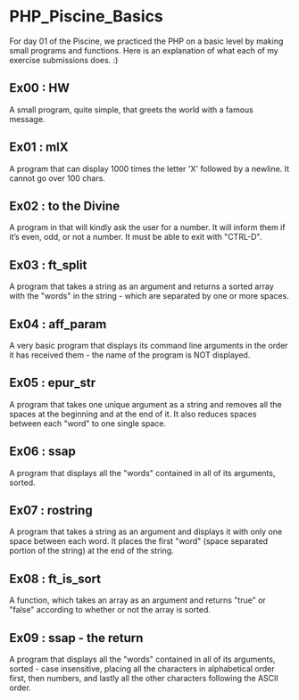 # PHP_Piscine_Basics

For day 01 of the Piscine, we practiced the PHP on a basic level by making small programs and functions. Here is an explanation of what each of my exercise submissions does. :)

## Ex00 : HW
A small program, quite simple, that greets the world with a famous message.

## Ex01 : mlX
A program that can display 1000 times the letter 'X' followed by a newline. It cannot go over 100 chars.

## Ex02 : to the Divine
A program in that will kindly ask the user for a number. It will inform them if it’s even, odd, or not a number. It must be able to exit with "CTRL-D".

## Ex03 : ft_split
A program that takes a string as an argument and returns a sorted array with the "words" in the string - which are separated by one or more spaces.

## Ex04 : aff_param
A very basic program that displays its command line arguments in the order it has received them - the name of the program is NOT displayed.

## Ex05 : epur_str
A program that takes one unique argument as a string and removes all the spaces at the beginning and at the end of it. It also reduces spaces between each "word" to one single space.

## Ex06 : ssap
A program that displays all the "words" contained in all of its arguments, sorted.

## Ex07 : rostring
A program that takes a string as an argument and displays it with only one space between each word. It places the first "word" (space separated portion of the string) at the end of the string.

## Ex08 : ft_is_sort
A function, which takes an array as an argument and returns "true" or "false" according to whether or not the array is sorted.

## Ex09 : ssap - the return
A program that displays all the "words" contained in all of its arguments, sorted - case insensitive, placing all the characters in alphabetical order first, then numbers, and lastly all the other characters following the ASCII order.
